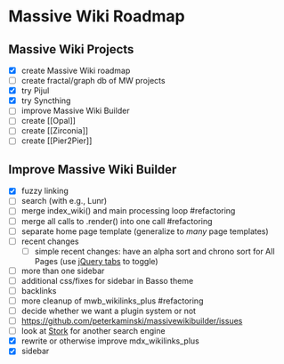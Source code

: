 # Massive Wiki Roadmap

## Massive Wiki Projects

- [x] create Massive Wiki roadmap
- [ ] create fractal/graph db of MW projects
- [x] try Pijul
- [x] try Syncthing
- [ ] improve Massive Wiki Builder
- [ ] create [[Opal]]
- [ ] create [[Zirconia]]
- [ ] create [[Pier2Pier]]

## Improve Massive Wiki Builder

- [x] fuzzy linking
- [ ] search (with e.g., Lunr)
- [ ] merge index_wiki() and main processing loop #refactoring
- [ ] merge all calls to .render() into one call #refactoring
- [ ] separate home page template (generalize to _many_ page templates)
- [ ] recent changes
	- [ ] simple recent changes: have an alpha sort and chrono sort for All Pages (use [jQuery tabs](https://jqueryui.com/tabs/) to toggle)
- [ ] more than one sidebar
- [ ] additional css/fixes for sidebar in Basso theme
- [ ] backlinks
- [ ] more cleanup of mwb_wikilinks_plus #refactoring
- [ ] decide whether we want a plugin system or not
- [ ] <https://github.com/peterkaminski/massivewikibuilder/issues>
- [ ] look at [Stork](https://stork-search.net/) for another search engine
- [x] rewrite or otherwise improve mdx_wikilinks_plus
- [x] sidebar
